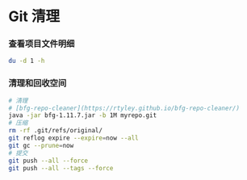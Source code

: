 Git 清理
===

### 查看项目文件明细
```bash
du -d 1 -h
```

### 清理和回收空间
```bash
# 清理
# [bfg-repo-cleaner](https://rtyley.github.io/bfg-repo-cleaner/)
java -jar bfg-1.11.7.jar -b 1M myrepo.git
# 压缩
rm -rf .git/refs/original/
git reflog expire --expire=now --all
git gc --prune=now
# 提交
git push --all --force
git push --all --tags --force
```
